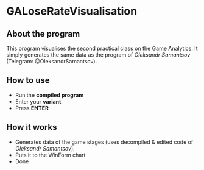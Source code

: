 # GALoseRateVisualisation
 
## About the program
This program visualises the second practical class on the Game Analytics. 
It simply generates the same data as the program of _Oleksandr Samantsov_ (Telegram: @OleksandrSamantsov).

## How to use
- Run the __compiled program__
- Enter your __variant__
- Press __ENTER__

## How it works
- Generates data of the game stages (uses decompiled & edited code of _Oleksandr Samantsov_).
- Puts it to the WinForm chart
- Done
